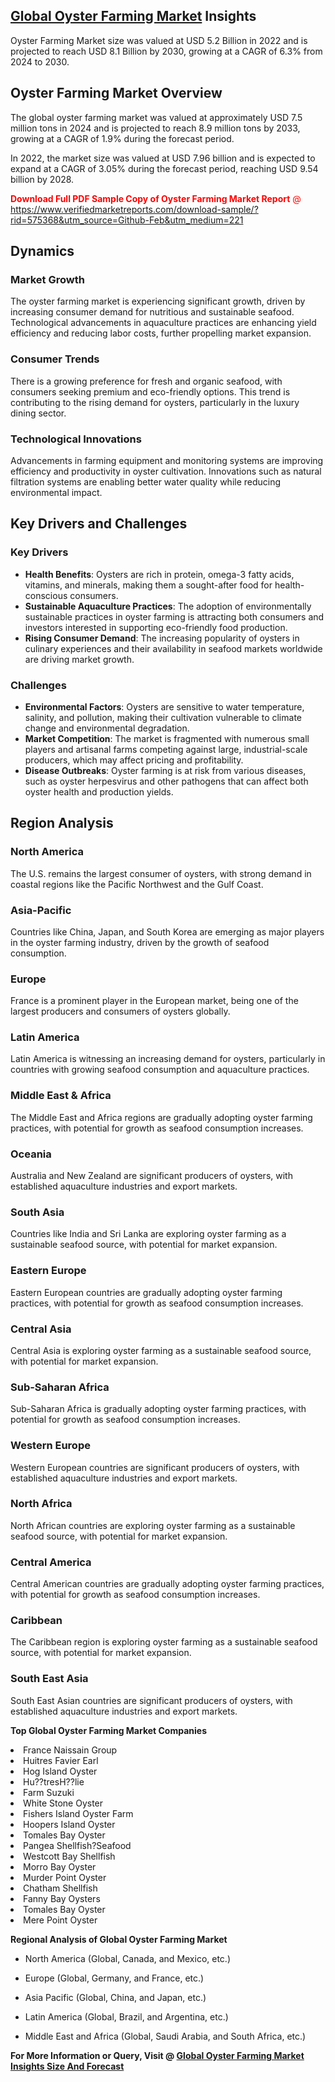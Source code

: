 <h2><a href="https://www.verifiedmarketreports.com/download-sample/?rid=575368&amp;utm_source=Github&amp;utm_medium=221" target="_blank">Global Oyster Farming Market</a> Insights</h2><p>Oyster Farming Market size was valued at USD 5.2 Billion in 2022 and is projected to reach USD 8.1 Billion by 2030, growing at a CAGR of 6.3% from 2024 to 2030.</p><p> <h2>Oyster Farming Market Overview</h2> <p>The global oyster farming market was valued at approximately USD 7.5 million tons in 2024 and is projected to reach 8.9 million tons by 2033, growing at a CAGR of 1.9% during the forecast period. </p> <p>In 2022, the market size was valued at USD 7.96 billion and is expected to expand at a CAGR of 3.05% during the forecast period, reaching USD 9.54 billion by 2028. </p> <p><p><span class=""><span style="color: #ff0000;"><strong>Download Full PDF Sample Copy of Oyster Farming Market Report</strong> @ </span><a href="https://www.verifiedmarketreports.com/download-sample/?rid=575368&amp;utm_source=Github-Feb&amp;utm_medium=221" target="_blank">https://www.verifiedmarketreports.com/download-sample/?rid=575368&amp;utm_source=Github-Feb&amp;utm_medium=221</a></span></p></p> <h2>Dynamics</h2> <h3>Market Growth</h3> <p>The oyster farming market is experiencing significant growth, driven by increasing consumer demand for nutritious and sustainable seafood. Technological advancements in aquaculture practices are enhancing yield efficiency and reducing labor costs, further propelling market expansion. </p> <h3>Consumer Trends</h3> <p>There is a growing preference for fresh and organic seafood, with consumers seeking premium and eco-friendly options. This trend is contributing to the rising demand for oysters, particularly in the luxury dining sector. </p> <h3>Technological Innovations</h3> <p>Advancements in farming equipment and monitoring systems are improving efficiency and productivity in oyster cultivation. Innovations such as natural filtration systems are enabling better water quality while reducing environmental impact. </p> <h2>Key Drivers and Challenges</h2> <h3>Key Drivers</h3> <ul> <li><strong>Health Benefits</strong>: Oysters are rich in protein, omega-3 fatty acids, vitamins, and minerals, making them a sought-after food for health-conscious consumers. </li> <li><strong>Sustainable Aquaculture Practices</strong>: The adoption of environmentally sustainable practices in oyster farming is attracting both consumers and investors interested in supporting eco-friendly food production. </li> <li><strong>Rising Consumer Demand</strong>: The increasing popularity of oysters in culinary experiences and their availability in seafood markets worldwide are driving market growth. </li> </ul> <h3>Challenges</h3> <ul> <li><strong>Environmental Factors</strong>: Oysters are sensitive to water temperature, salinity, and pollution, making their cultivation vulnerable to climate change and environmental degradation. </li> <li><strong>Market Competition</strong>: The market is fragmented with numerous small players and artisanal farms competing against large, industrial-scale producers, which may affect pricing and profitability. </li> <li><strong>Disease Outbreaks</strong>: Oyster farming is at risk from various diseases, such as oyster herpesvirus and other pathogens that can affect both oyster health and production yields. </li> </ul> <h2>Region Analysis</h2> <h3>North America</h3> <p>The U.S. remains the largest consumer of oysters, with strong demand in coastal regions like the Pacific Northwest and the Gulf Coast. </p> <h3>Asia-Pacific</h3> <p>Countries like China, Japan, and South Korea are emerging as major players in the oyster farming industry, driven by the growth of seafood consumption. </p> <h3>Europe</h3> <p>France is a prominent player in the European market, being one of the largest producers and consumers of oysters globally. </p> <h3>Latin America</h3> <p>Latin America is witnessing an increasing demand for oysters, particularly in countries with growing seafood consumption and aquaculture practices. </p> <h3>Middle East & Africa</h3> <p>The Middle East and Africa regions are gradually adopting oyster farming practices, with potential for growth as seafood consumption increases. </p> <h3>Oceania</h3> <p>Australia and New Zealand are significant producers of oysters, with established aquaculture industries and export markets. </p> <h3>South Asia</h3> <p>Countries like India and Sri Lanka are exploring oyster farming as a sustainable seafood source, with potential for market expansion. </p> <h3>Eastern Europe</h3> <p>Eastern European countries are gradually adopting oyster farming practices, with potential for growth as seafood consumption increases. </p> <h3>Central Asia</h3> <p>Central Asia is exploring oyster farming as a sustainable seafood source, with potential for market expansion. </p> <h3>Sub-Saharan Africa</h3> <p>Sub-Saharan Africa is gradually adopting oyster farming practices, with potential for growth as seafood consumption increases. </p> <h3>Western Europe</h3> <p>Western European countries are significant producers of oysters, with established aquaculture industries and export markets. </p> <h3>North Africa</h3> <p>North African countries are exploring oyster farming as a sustainable seafood source, with potential for market expansion. </p> <h3>Central America</h3> <p>Central American countries are gradually adopting oyster farming practices, with potential for growth as seafood consumption increases. </p> <h3>Caribbean</h3> <p>The Caribbean region is exploring oyster farming as a sustainable seafood source, with potential for market expansion. </p> <h3>South East Asia</h3> <p>South East Asian countries are significant producers of oysters, with established aquaculture industries and export markets.</p><p><strong>Top Global Oyster Farming Market Companies</strong></p><div data-test-id=""><p><li>France Naissain Group</li><li> Huitres Favier Earl</li><li> Hog Island Oyster</li><li> Hu??tresH??lie</li><li> Farm Suzuki</li><li> White Stone Oyster</li><li> Fishers Island Oyster Farm</li><li> Hoopers Island Oyster</li><li> Tomales Bay Oyster</li><li> Pangea Shellfish?Seafood</li><li> Westcott Bay Shellfish</li><li> Morro Bay Oyster</li><li> Murder Point Oyster</li><li> Chatham Shellfish</li><li> Fanny Bay Oysters</li><li> Tomales Bay Oyster</li><li> Mere Point Oyster</li></p><div><strong>Regional Analysis of&nbsp;Global Oyster Farming Market</strong></div><ul><li dir="ltr"><p dir="ltr">North America&nbsp;(Global, Canada, and Mexico, etc.)</p></li><li dir="ltr"><p dir="ltr">Europe (Global, Germany, and France, etc.)</p></li><li dir="ltr"><p dir="ltr">Asia Pacific&nbsp;(Global, China, and Japan, etc.)</p></li><li dir="ltr"><p dir="ltr">Latin America&nbsp;(Global, Brazil, and Argentina, etc.)</p></li><li dir="ltr">Middle East and Africa&nbsp;(Global, Saudi Arabia, and South Africa, etc.)</li></ul><p><strong>For More Information or Query, Visit @&nbsp;</strong><strong><a href="https://www.verifiedmarketreports.com/product/Oyster-Farming-Market/?utm_source=Github&amp;utm_medium=221" target="_blank">Global Oyster Farming Market Insights Size And Forecast</a></strong></p></div>

